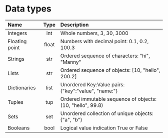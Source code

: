 # Data types

| Name | Type | Description |
| :-| :-: | :- |
| Integers | int | Whole numbers, 3, 30, 3000 |
| Floating point| float |Numbers with decimal point: 0.1, 0.2, 100.3 |
| Strings | str | Ordered sequence of characters: "hi", "Manny" |
| Lists | str | Ordered sequence of objects: [10, "hello", 200.2] |
| Dictionaries | list | Unordered Key:Value pairs: {"key":"value", "name:"} |
| Tuples | tup | Ordered immutable sequence of objects: (10, "hello", 99.8) |
| Sets | set | Unordered collection of unique objects: {"a", "b"} |
| Booleans | bool | Logical value indication True or False |